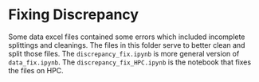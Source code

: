 # Fixing Discrepancy

Some data excel files contained some errors which included incomplete splittings and cleanings. The files in this folder serve to better clean and split those files.
The `discrepancy_fix.ipynb` is more general version of `data_fix.ipynb`.
The `discrepancy_fix_HPC.ipynb` is the notebook that fixes the files on HPC.

